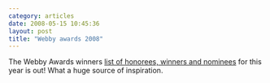 ```yaml
---
category: articles
date: 2008-05-15 10:45:36
layout: post
title: "Webby awards 2008"
---
```


<p>The Webby Awards winners <a href="http://www.webbyawards.com/webbys/current.php?season=12">list of honorees, winners and nominees</a> for this year is out! What a huge source of inspiration.</p>
